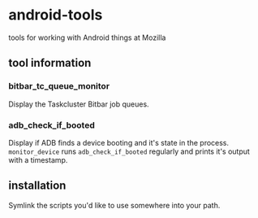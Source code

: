 # android-tools

tools for working with Android things at Mozilla

## tool information

### bitbar_tc_queue_monitor

Display the Taskcluster Bitbar job queues.

### adb_check_if_booted

Display if ADB finds a device booting and it's state in the process. `monitor_device` runs `adb_check_if_booted` regularly and prints it's output with a timestamp.

## installation

Symlink the scripts you'd like to use somewhere into your path.
